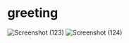 # greeting
![Screenshot (123)](https://user-images.githubusercontent.com/100133057/181730801-4a5d3cd4-eddf-4e75-b0f4-89c4b90351d7.png)
![Screenshot (124)](https://user-images.githubusercontent.com/100133057/181730877-a2d80901-0b6d-4c0c-ab6b-d3d02fc950da.png)
